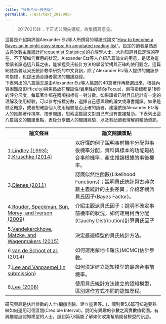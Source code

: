 ```yaml
---
title: "貝氏八步~預告版"
permalink: /Text/text_2017005/
---
```


> 20170315註：半正式公開先導版，收集撰寫意見。  

這篇是介紹與評論Alexander Etz等人所撰寫的導讀式論文“[How to become a Bayesian in eight easy steps: An annotated reading list][1]”。設定的讀者是熟悉[古典次數主義統計(Frequentist Statistics)][2]的心理學人士，大約知道貝氏定理的存在，不了解如何實用的狀況。Alexander Etz等人介紹八篇論文的用意，是認為這類讀者讀過這八篇之後，能掌握貝氏統計方法的學習架構與正確的使用觀念。這篇網誌為普及貝氏統計教學研究的中文資訊，除了Alexander Etz等人提供的閱讀參考指標，也提出適合讀者需求的閱讀路徑。   
下表列出的八篇論文是由Alexander Etz等人挑選的40篇著作再篩選出來，根據內容困難度(Difficulty)與焦點放在理論性/實用性的傾向(Focus)，兩項指標都是1到9的評分尺度，每篇著作都在兩項指標有一對分數。如果讀者已對貝氏統計有一定的理解及使用經驗，可以參考指標分數，選擇自己感興趣的論文或專書閱讀。如果是缺乏概念，或者想確認個人使用經驗是否正確的讀者，建議依照Alexander Etz等人的推薦著作排序，按步閱讀，思索這篇論文對自己有沒有直接幫助。下表列出這八篇論文的閱讀重點，表後分享個人的閱讀經驗，以及有助讀者理解的輔助資訊。  

|論文條目|論文閱讀重點|
| --- | --- |
|1.[Lindley (1993)][3]; 2.[Kruschke (2014)][4]|以好懂的例子說明事前機率分配與事後機率分配，資料與樣本的功能是結合事前機率，產生推論根據的事後機率。|
|3.[Dienes (2011)][5]|認識似然性函數(Likelihood Functions)；說明貝氏統計與古典次數主義統計的主要差異；介紹客觀派貝氏因子(Bayes Factor)。|
|4.[Rouder, Speckman, Sun, Morey, and Iverson (2009)][6]|介紹主觀派貝氏因子；說明不確定事前機率的狀況，如何運用柯西分配(Cauchy Distribution)計算貝氏因子|
|5.[Vandekerckhove, Matzke, and Wagenmakers (2015)][7]|決定最適模型的貝氏統計方法。|
|6.[van de Schoot et al. (2014)][8]|如何運用蒙地卡羅法(MCMC)估計參數。|
|7.[Lee and Vanpaemel (in submission)][9]|如何決定建立認知模型的最適合事前機率。|
|8.[Lee (2008)][10]|使用貝氏統計方法建立的認知模型，區別運作方式不同的認知歷程。|


研究興趣是估計參數的人士(編撰測驗、建立量表等...)，讀到第5,6篇可知道要熟練如何運用可信區間(Credible Interval)，說明有興趣的參數之真實數值範圍。有興趣發展認知模型的人士，讀到第7,8篇能了解如何收集幫助開發模型的訊息。


[1]: https://www.researchgate.net/publication/301981861_How_to_become_a_Bayesian_in_eight_easy_steps_An_annotated_reading_list
[2]: https://en.wikipedia.org/wiki/Frequentist_inference
[3]: http://onlinelibrary.wiley.com/doi/10.1111/j.1467-9639.1993.tb00252.x/abstract
[4]: https://sites.google.com/site/doingbayesiandataanalysis/
[5]: http://journals.sagepub.com/doi/abs/10.1177/1745691611406920
[6]: http://link.springer.com/article/10.3758/PBR.16.2.225
[7]: http://tinyurl.com/vandekerckhove2015
[8]: http://tinyurl.com/vandeschoot
[9]: https://webfiles.uci.edu/mdlee/LeeVanpaemel2015.pdf
[10]: http://link.springer.com/article/10.3758/PBR.15.1.1
